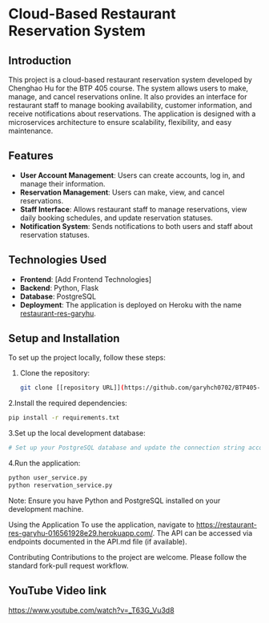 # Cloud-Based Restaurant Reservation System

## Introduction

This project is a cloud-based restaurant reservation system developed by Chenghao Hu for the BTP 405 course. The system allows users to make, manage, and cancel reservations online. It also provides an interface for restaurant staff to manage booking availability, customer information, and receive notifications about reservations. The application is designed with a microservices architecture to ensure scalability, flexibility, and easy maintenance.

## Features

- **User Account Management**: Users can create accounts, log in, and manage their information.
- **Reservation Management**: Users can make, view, and cancel reservations.
- **Staff Interface**: Allows restaurant staff to manage reservations, view daily booking schedules, and update reservation statuses.
- **Notification System**: Sends notifications to both users and staff about reservation statuses.

## Technologies Used

- **Frontend**: [Add Frontend Technologies]
- **Backend**: Python, Flask
- **Database**: PostgreSQL
- **Deployment**: The application is deployed on Heroku with the name [restaurant-res-garyhu](https://restaurant-res-garyhu-016561928e29.herokuapp.com/).

## Setup and Installation

To set up the project locally, follow these steps:

1. Clone the repository:
   ```bash
   git clone [[repository URL]](https://github.com/garyhch0702/BTP405-prj2.git)
2.Install the required dependencies:
 ```bash
pip install -r requirements.txt
```
3.Set up the local development database:
 ```bash
# Set up your PostgreSQL database and update the connection string accordingly
```
4.Run the application:
 ```bash
python user_service.py
python reservation_service.py
```
Note: Ensure you have Python and PostgreSQL installed on your development machine.

Using the Application
To use the application, navigate to https://restaurant-res-garyhu-016561928e29.herokuapp.com/. The API can be accessed via endpoints documented in the API.md file (if available).

Contributing
Contributions to the project are welcome. Please follow the standard fork-pull request workflow.

## YouTube Video link
https://www.youtube.com/watch?v=_T63G_Vu3d8
